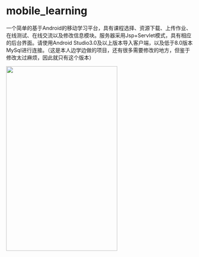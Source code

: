 # mobile_learning
一个简单的基于Android的移动学习平台，具有课程选择、资源下载、上传作业、在线测试、在线交流以及修改信息模块。服务器采用Jsp+Servlet模式，具有相应的后台界面。请使用Android Studio3.0及以上版本导入客户端，以及低于8.0版本MySql进行连接。（这是本人边学边做的项目，还有很多需要修改的地方，但鉴于修改太过麻烦，因此就只有这个版本）


<img src="https://github.com/LiDaiY/mobile_learning/blob/master/images/%E5%BE%AE%E4%BF%A1%E5%9B%BE%E7%89%87_20190103205752.jpg" width="300" height="500">
